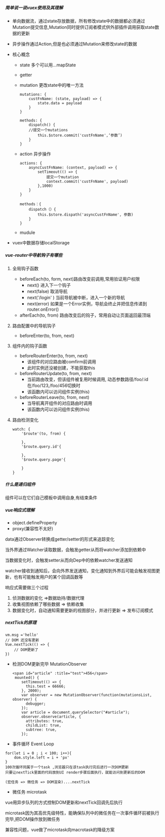 ##### 简单说一说vuex使用及其理解

- 单向数据流，通过state存放数据，所有修改state中的数据都必须通过Mutation提交信息,Mutation同时提供订阅者模式供外部插件调用获取state数据的更新

- 异步操作通过Action,但是也必须通过Mutation来修改state的数据

- 核心概念

  - state 多个可以用...mapState

  - getter

  - mutation 更改state中的唯一方法

    ```
    mutations: {
        custFnName: (state, payload) => {
            state.data = payload
        }
    }
    
    methods: {
        dispatch() {
        //提交一个mutations
            this.$store.commit('custFnName',‘参数’)
        }
    }
    ```

  - action 异步操作

    ```
    actions: {
        asyncCustFnName: (context, payload) => {
            setTimeout(() => {
            	提交一个mutation
                context.commit('custFnName', payload)
            },1000)
        }
    }
    
    methods：{
        dispatch（）{
            this.$store.dispath('asyncCustFnName', 参数)
        }
    }
    ```

  - mudule

- vuex中数据存储localStorage

##### vue-router中导航钩子有哪些

1. 全局钩子函数

   - beforeEach(to, form, next)路由改变前调用,常用验证用户权限
     - next() 进入下一个钩子
     - next(false) 取消导航
     - next('/login' ) 当前导航被中断，进入一个新的导航
     - next(error) 如果是一个Error实例，导航会终止并把信息传递到router.onError()
   - afterEach(to, from) 路由改变后的钩子，常用自动让页面返回最顶端

2. 路由配置中的导航钩子

   - beforeEnter(to, from, next)

3. 组件内的钩子函数

   - beforeRouterEnter(to, from, next)
     - 该组件的对应路由被comfirm前调用
     - 此时实例还没被创建，不能获取this
   - beforeRouterUpdate(to, from, next)
     - 当前路由改变，但该组件被复用时候调用, 动态参数路径/foo/:id  在/foo/123,/foo/456切换时
     - 该函数内可以访问组件实例(this)
   - beforeRouterLeave(to, from, next)
     - 当导航离开组件的对应路由时调用
     - 该函数内可以访问组件实例(this)

4. 路由检测变化

   ```
   watch: {
       '$route'(to, from) {
           
       },
       '$route.query.id'{
           
       },
       '$route.query.page'{
           
       }
   }
   ```

##### 什么是递归组件

组件可以在它们自己模板中调用自身,有结束条件

##### vue响应式理解

- object.defineProperty
- proxy(兼容性不太好)

data通过Observer转换成getter/setter的形式来追踪变化

当外界通过Watcher读取数据，会触发getter从而将watcher添加到依赖中

当数据变化时，会触发setter从而向Dep中的依赖watcher发送通知

watcher接收到通知后，会向外界发送通知，变化通知到外界后可能会触发视图更新，也有可能触发用户的某个回调函数等

响应式需要做三个过程

1. 侦测数据的变化 =>数据劫持/数据代理
2. 收集视图依赖了哪些数据 => 依赖收集
3. 数据变化时，自动通知需要更新的视图部分，并进行更新 => 发布订阅模式

##### nextTick的原理

```
vm.msg ='hello'
// DOM 还没有更新
Vue.nextTick(() => {
    // DOM更新了
})
```

- 检测DOM更新完毕 MutationObserver

  ```vue
  <span id="article" :title="test">456</span>  
   mounted() {
      setTimeout(() => {
        this.test = 66666;
      }, 2000);
      var observer = new MutationObserver(function(mutationsList, observer) {
        debugger;
      });
      var article = document.querySelector("#article");
      observer.observe(article, {
        attributes: true,
        childList: true,
        subtree: true,
      });
  ```

- 事件循环 Event Loop

```
for(let i = 0 ; i < 100; i++){
    dom.style.left = i + 'px'
}
100次循环同属于一个task ,浏览器只在该task执行完后进行一次DOM更新
只要让nextTick里面的代码放到UI render步骤后面执行，就能访问到更新后的DOM

(宏任务 => 微任务 => DOM渲染)....nextTick
```

- 微任务 microtask

vue用异步队列的方式控制DOM更新和nextTick回调先后执行

microtask因为其高优先级特性，能确保队列中的微任务在一次事件循环前被执行完毕,把DOM操作放到微任务

兼容性问题，vue做了microtask向macrotask的降级方案